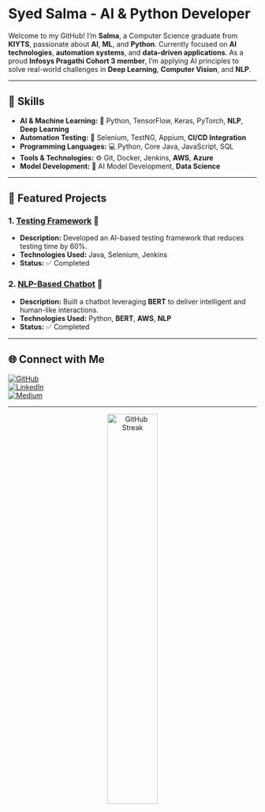 # Syed Salma - AI & Python Developer

Welcome to my GitHub! I’m **Salma**, a Computer Science graduate from **KIYTS**, passionate about **AI**, **ML**, and **Python**. Currently focused on **AI technologies**, **automation systems**, and **data-driven applications**. As a proud **Infosys Pragathi Cohort 3 member**, I’m applying AI principles to solve real-world challenges in **Deep Learning**, **Computer Vision**, and **NLP**.

---

## 🌟 Skills

- **AI & Machine Learning:** 🐍 Python, TensorFlow, Keras, PyTorch, **NLP**, **Deep Learning**
- **Automation Testing:** 🔧 Selenium, TestNG, Appium, **CI/CD Integration**
- **Programming Languages:** 💻 Python, Core Java, JavaScript, SQL
- **Tools & Technologies:** ⚙️ Git, Docker, Jenkins, **AWS**, **Azure**
- **Model Development:** 🧠 AI Model Development, **Data Science**

---

## 🚀 Featured Projects

### 1. [Testing Framework](https://github.com/salmasyed19/Selenium_siteTesting) 🧪
- **Description:** Developed an AI-based testing framework that reduces testing time by 60%.  
- **Technologies Used:** Java, Selenium, Jenkins  
- **Status:** ✅ Completed  

### 2. [NLP-Based Chatbot](https://github.com/salmasyed19/chatbot-project) 💬
- **Description:** Built a chatbot leveraging **BERT** to deliver intelligent and human-like interactions.  
- **Technologies Used:** Python, **BERT**, **AWS**, **NLP**  
- **Status:** ✅ Completed  

---

## 🌐 Connect with Me

[![GitHub](https://img.shields.io/badge/GitHub-100000?style=for-the-badge&logo=github&logoColor=white)](https://github.com/syedsalma19)  
[![LinkedIn](https://img.shields.io/badge/LinkedIn-0077B5?style=for-the-badge&logo=linkedin&logoColor=white)](https://www.linkedin.com/in/syed-salma-39322224a/)  
[![Medium](https://img.shields.io/badge/Medium-12100E?style=for-the-badge&logo=medium&logoColor=white)](https://medium.com/@syedsalma19)  

---

</div>
<div align="center">
  <img width="45%" src="https://github-readme-streak-stats.herokuapp.com/?user=syedsalma19&show_icons=true&theme=algolia" alt="GitHub Streak">
</div>
